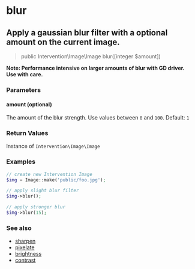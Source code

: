 # blur
## Apply a gaussian blur filter with a optional amount on the current image.

> public Intervention\Image\Image blur([integer $amount])

**Note: Performance intensive on larger amounts of blur with GD driver. Use with care.**

### Parameters

#### amount (optional)
The amount of the blur strength. Use values between `0` and `100`. Default: `1`

### Return Values
Instance of `Intervention\Image\Image`

### Examples

```php
// create new Intervention Image
$img = Image::make('public/foo.jpg');

// apply slight blur filter
$img->blur();

// apply stronger blur
$img->blur(15);
```

### See also

- [sharpen](/v2/api/sharpen)
- [pixelate](/v2/api/pixelate)
- [brightness](/v2/api/brightness)
- [contrast](/v2/api/contrast)
